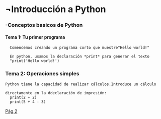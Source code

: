 <h1>¬Introducción a Python</h1>
  <h3>-Conceptos basicos de Python</h3>

   <h4>Tema 1: Tu primer programa</h4>
   
      Comencemos creando un programa corto que muestre"Hello world!"
      
      En python, usamos la declaración *print* para generar el texto
      "print('Hello world!')

  <h3>Tema 2: Operaciones simples</h3>
 
    Python tiene la capacidad de realizar cálculos.Introduce un cálculo
   
    directamente en la ddeclaración de impresión:
      print(2 + 2)
      print(5 + 4 - 3) 

[Pág.2](pagina2.md)
